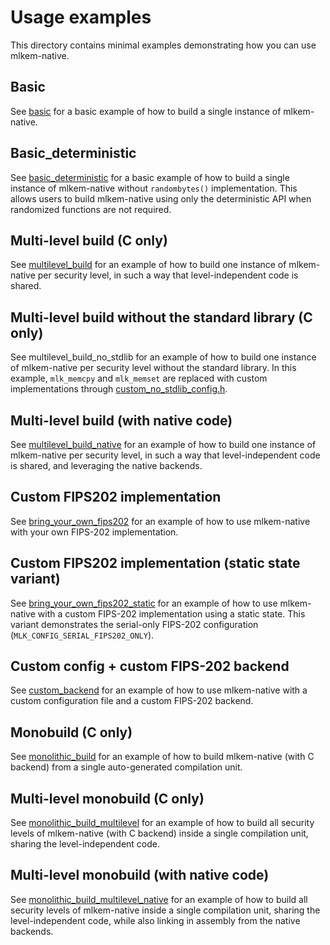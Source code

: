 [//]: # (SPDX-License-Identifier: CC-BY-4.0)

# Usage examples

This directory contains minimal examples demonstrating how you can use mlkem-native.

## Basic

See [basic](basic) for a basic example of how to build a single instance of mlkem-native.

## Basic_deterministic

See [basic_deterministic](basic_deterministic) for a basic example of how to build a single instance of mlkem-native without `randombytes()` implementation. This allows users to build mlkem-native using only the deterministic API when randomized functions are not required.
## Multi-level build (C only)

See [multilevel_build](multilevel_build) for an example of how to build one instance of mlkem-native per security level,
in such a way that level-independent code is shared.

## Multi-level build without the standard library (C only)

See multilevel_build_no_stdlib for an example of how to build one instance of mlkem-native per security level without the standard library.
In this example, `mlk_memcpy` and `mlk_memset` are replaced with custom implementations through [custom_no_stdlib_config.h](../test/custom_stdlib_config.h).

## Multi-level build (with native code)

See [multilevel_build_native](multilevel_build_native) for an example of how to build one instance of mlkem-native per
security level, in such a way that level-independent code is shared, and leveraging the native backends.

## Custom FIPS202 implementation

See [bring_your_own_fips202](bring_your_own_fips202) for an example of how to use mlkem-native with your own FIPS-202
implementation.

## Custom FIPS202 implementation (static state variant)

See [bring_your_own_fips202_static](bring_your_own_fips202_static) for an example of how to use mlkem-native with a
custom FIPS-202 implementation using a static state. This variant demonstrates the serial-only FIPS-202 configuration
(`MLK_CONFIG_SERIAL_FIPS202_ONLY`).

## Custom config + custom FIPS-202 backend

See [custom_backend](custom_backend) for an example of how to use mlkem-native with a custom configuration file and a
custom FIPS-202 backend.

## Monobuild (C only)

See [monolithic_build](monolithic_build) for an example of how to build mlkem-native (with C backend) from a single
auto-generated compilation unit.

## Multi-level monobuild (C only)

See [monolithic_build_multilevel](monolithic_build_multilevel) for an example of how to build all security levels of
mlkem-native (with C backend) inside a single compilation unit, sharing the level-independent code.

## Multi-level monobuild (with native code)

See [monolithic_build_multilevel_native](monolithic_build_multilevel_native) for an example of how to build all security
levels of mlkem-native inside a single compilation unit, sharing the level-independent code, while also linking in assembly
from the native backends.
